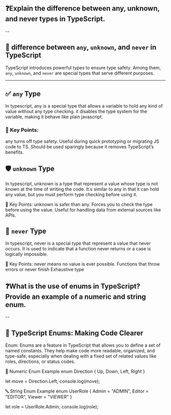 
## ❓Explain the difference between any, unknown, and never types in TypeScript.

--

## 🧠 difference between `any`, `unknown`, and `never` in TypeScript

TypeScript introduces powerful types to ensure type safety. Among them, `any`, `unknown`, and `never` are special types that serve different purposes.

---

## ✅ `any` Type
   In typescript, any is a special type that allows a variable to hold any kind of value without any type checking. it disables the type system for the variable, making it behave like plain javascript.

### 🔑 Key Points:
any turns off type safety.
Useful during quick prototyping or migrating JS code to TS.
Should be used sparingly because it removes TypeScript’s benefits.

## 🛡️ `unknown` Type
In typescript, unknown is a type that represent a value whose type is not known at the time of writing the code. It.s similar to any in that it can hold any value, but you must perform type checking before using it.

🔑 Key Points:
unknown is safer than any.
Forces you to check the type before using the value.
Useful for handling data from external sources like APIs.

## 🚫 `never` Type
In typescript, never is a special type that represent a value that never occurs. It is used to indicate that a function never returns or a case is logically impossible.

🔑 Key Points:
never means no value is ever possible.
Functions that throw errors or never finish
Exhaustive type

## ❓What is the use of enums in TypeScript? Provide an example of a numeric and string enum.

--

## 🧾 TypeScript Enums: Making Code Clearer

Enum: Enums are a feature in TypeScript that allows you to define a set of named constants. They help make code more readable, organized, and type-safe, especially when dealing with a fixed set of related values like roles, directions, or status codes.

🔢 Numeric Enum Example
enum Direction {
Up, 
Down, 
Left, 
Right 
}

let move = Direction.Left;
console.log(move);

🔤 String Enum Example
enum UserRole {
Admin = "ADMIN",
Editor = "EDITOR",
Viewer = "VIEWER"
}

let role = UserRole.Admin;
console.log(role);

